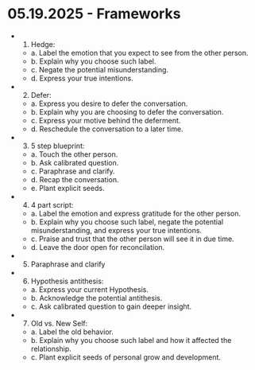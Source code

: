 # 05.19.2025 - Frameworks

- 1. Hedge:
    - a. Label the emotion that you expect to see from the other person.
    - b. Explain why you choose such label.
    - c. Negate the potential misunderstanding.
    - d. Express your true intentions.

- 2. Defer:
    - a. Express you desire to defer the conversation.
    - b. Explain why you are choosing to defer the conversation.
    - c. Express your motive behind the deferment.
    - d. Reschedule the conversation to a later time.

- 3. 5 step blueprint:
    - a. Touch the other person.
    - b. Ask calibrated question.
    - c. Paraphrase and clarify.
    - d. Recap the conversation.
    - e. Plant explicit seeds.

- 4. 4 part script:
    - a. Label the emotion and express gratitude for the other person.
    - b. Explain why you choose such label, negate the potential misunderstanding, and express your true intentions.
    - c. Praise and trust that the other person will see it in due time.
    - d. Leave the door open for reconcilation.

- 5. Paraphrase and clarify 

- 6. Hypothesis antithesis:
    - a. Express your current Hypothesis.
    - b. Acknowledge the potential antithesis.
    - c. Ask calibrated question to gain deeper insight.

- 7. Old vs. New Self:
    - a. Label the old behavior.
    - b. Explain why you choose such label and how it affected the relationship.
    - c. Plant explicit seeds of personal grow and development.
